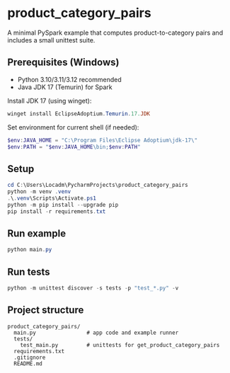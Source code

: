 # product_category_pairs

A minimal PySpark example that computes product-to-category pairs and includes a small unittest suite.

## Prerequisites (Windows)
- Python 3.10/3.11/3.12 recommended
- Java JDK 17 (Temurin) for Spark

Install JDK 17 (using winget):
```powershell
winget install EclipseAdoptium.Temurin.17.JDK
```
Set environment for current shell (if needed):
```powershell
$env:JAVA_HOME = "C:\Program Files\Eclipse Adoptium\jdk-17\"
$env:PATH = "$env:JAVA_HOME\bin;$env:PATH"
```

## Setup
```powershell
cd C:\Users\Locadm\PycharmProjects\product_category_pairs
python -m venv .venv
.\.venv\Scripts\Activate.ps1
python -m pip install --upgrade pip
pip install -r requirements.txt
```

## Run example
```powershell
python main.py
```

## Run tests
```powershell
python -m unittest discover -s tests -p "test_*.py" -v
```

## Project structure
```
product_category_pairs/
  main.py                # app code and example runner
  tests/
    test_main.py         # unittests for get_product_category_pairs
  requirements.txt
  .gitignore
  README.md
```

